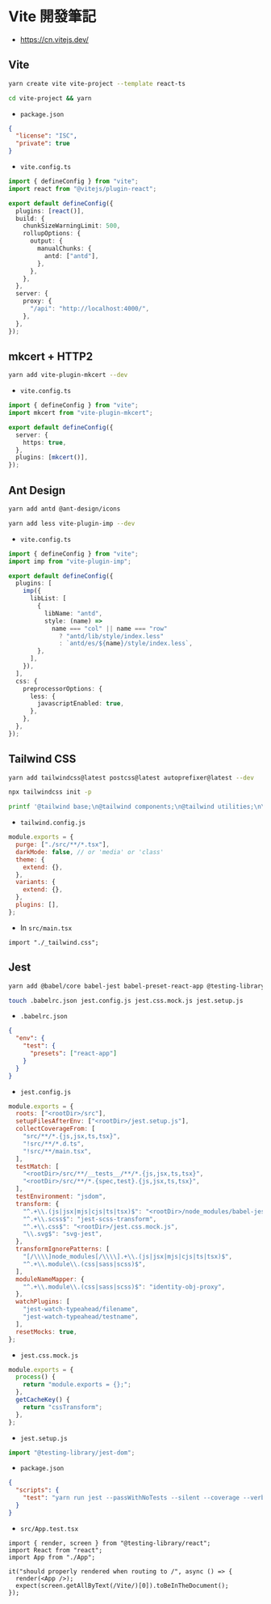 # Vite 開發筆記

- <https://cn.vitejs.dev/>

## Vite

```bash
yarn create vite vite-project --template react-ts
```

```bash
cd vite-project && yarn
```

- `package.json`

```json
{
  "license": "ISC",
  "private": true
}
```

- `vite.config.ts`

```ts
import { defineConfig } from "vite";
import react from "@vitejs/plugin-react";

export default defineConfig({
  plugins: [react()],
  build: {
    chunkSizeWarningLimit: 500,
    rollupOptions: {
      output: {
        manualChunks: {
          antd: ["antd"],
        },
      },
    },
  },
  server: {
    proxy: {
      "/api": "http://localhost:4000/",
    },
  },
});
```

## mkcert + HTTP2

```bash
yarn add vite-plugin-mkcert --dev
```

- `vite.config.ts`

```ts
import { defineConfig } from "vite";
import mkcert from "vite-plugin-mkcert";

export default defineConfig({
  server: {
    https: true,
  },
  plugins: [mkcert()],
});
```

## Ant Design

```bash
yarn add antd @ant-design/icons
```

```bash
yarn add less vite-plugin-imp --dev
```

- `vite.config.ts`

```ts
import { defineConfig } from "vite";
import imp from "vite-plugin-imp";

export default defineConfig({
  plugins: [
    imp({
      libList: [
        {
          libName: "antd",
          style: (name) =>
            name === "col" || name === "row"
              ? "antd/lib/style/index.less"
              : `antd/es/${name}/style/index.less`,
        },
      ],
    }),
  ],
  css: {
    preprocessorOptions: {
      less: {
        javascriptEnabled: true,
      },
    },
  },
});
```

## Tailwind CSS

```bash
yarn add tailwindcss@latest postcss@latest autoprefixer@latest --dev
```

```bash
npx tailwindcss init -p
```

```bash
printf '@tailwind base;\n@tailwind components;\n@tailwind utilities;\n\nsvg{vertical-align: unset;}\n' >> src/_tailwind.css
```

- `tailwind.config.js`

```js
module.exports = {
  purge: ["./src/**/*.tsx"],
  darkMode: false, // or 'media' or 'class'
  theme: {
    extend: {},
  },
  variants: {
    extend: {},
  },
  plugins: [],
};
```

- In `src/main.tsx`

```tsx
import "./_tailwind.css";
```

## Jest

```bash
yarn add @babel/core babel-jest babel-preset-react-app @testing-library/dom @testing-library/jest-dom @testing-library/react @testing-library/user-event jest jest-circus jest-scss-transform jest-watch-typeahead identity-obj-proxy svg-jest --dev
```

```bash
touch .babelrc.json jest.config.js jest.css.mock.js jest.setup.js
```

- `.babelrc.json`

```json
{
  "env": {
    "test": {
      "presets": ["react-app"]
    }
  }
}
```

- `jest.config.js`

```js
module.exports = {
  roots: ["<rootDir>/src"],
  setupFilesAfterEnv: ["<rootDir>/jest.setup.js"],
  collectCoverageFrom: [
    "src/**/*.{js,jsx,ts,tsx}",
    "!src/**/*.d.ts",
    "!src/**/main.tsx",
  ],
  testMatch: [
    "<rootDir>/src/**/__tests__/**/*.{js,jsx,ts,tsx}",
    "<rootDir>/src/**/*.{spec,test}.{js,jsx,ts,tsx}",
  ],
  testEnvironment: "jsdom",
  transform: {
    "^.+\\.(js|jsx|mjs|cjs|ts|tsx)$": "<rootDir>/node_modules/babel-jest",
    "^.+\\.scss$": "jest-scss-transform",
    "^.+\\.css$": "<rootDir>/jest.css.mock.js",
    "\\.svg$": "svg-jest",
  },
  transformIgnorePatterns: [
    "[/\\\\]node_modules[/\\\\].+\\.(js|jsx|mjs|cjs|ts|tsx)$",
    "^.+\\.module\\.(css|sass|scss)$",
  ],
  moduleNameMapper: {
    "^.+\\.module\\.(css|sass|scss)$": "identity-obj-proxy",
  },
  watchPlugins: [
    "jest-watch-typeahead/filename",
    "jest-watch-typeahead/testname",
  ],
  resetMocks: true,
};
```

- `jest.css.mock.js`

```js
module.exports = {
  process() {
    return "module.exports = {};";
  },
  getCacheKey() {
    return "cssTransform";
  },
};
```

- `jest.setup.js`

```js
import "@testing-library/jest-dom";
```

- `package.json`

```json
{
  "scripts": {
    "test": "yarn run jest --passWithNoTests --silent --coverage --verbose --watchAll=false"
  }
}
```

- `src/App.test.tsx`

```tsx
import { render, screen } from "@testing-library/react";
import React from "react";
import App from "./App";

it("should properly rendered when routing to /", async () => {
  render(<App />);
  expect(screen.getAllByText(/Vite/)[0]).toBeInTheDocument();
});
```
